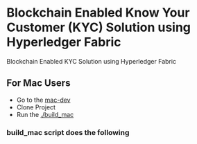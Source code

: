 # Blockchain Enabled Know Your Customer (KYC) Solution using Hyperledger Fabric
Blockchain Enabled KYC Solution using Hyperledger Fabric


## For Mac Users 
 - Go to the [mac-dev](https://github.com/ra0n3/Blockchain-Enabled-KYC-using-Hyperledger-Fabric/tree/mac_dev)
 - Clone Project 
 - Run the [./build_mac](https://github.com/ra0n3/Blockchain-Enabled-KYC-using-Hyperledger-Fabric/blob/mac_dev/build-kyc-network.sh)
 
 ### build_mac script does the following
 
